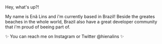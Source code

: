 Hey, what's up?!

My name is Enã Lins and i'm currently based in Brazil!
Beside the greates beaches in the whole world, Brazil also have a great developer community that i'm proud of beeing part of.

✨ You can reach me on Instagram or Twitter @hienalins ✨

<!--
**enalins/enalins** is a  _special_ ✨ repository because its `README.md` (this file) appears on your GitHub profile.

Here are some ideas to get you started:

- 🔭 I’m currently working on ...
- 🌱 I’m currently learning ...
- 👯 I’m looking to collaborate on ...
- 🤔 I’m looking for help with ...
- 💬 Ask me about ...
- 📫 How to reach me: ...
- 😄 Pronouns: ...
- ⚡ Fun fact: ...
-->
